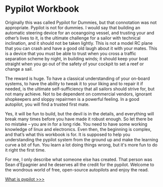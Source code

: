 # Pypilot Workbook
Originally this was called Pypilot for Dummies, but that connotation was not appropriate. Pypilot is not for dummies. I would say that building an automatic steering device for an oceangoing vessel, and trusting your and other’s lives to it, is the ultimate challenge for a sailor with technical inclination, and it should not be taken lightly. This is not a model RC plane that you can crash and have a good old laugh about it with your mates. This is a device that you must be able to trust when you cross a traffic separation scheme by night, in building winds; it should keep your boat straight when you go out of the safety of your cockpit to set a reef or change a sail.

The reward is huge. To have a classical understanding of your on-board systems, to have the ability to tweak it to your liking and to repair it if needed, is the ultimate self-sufficiency that all sailors should strive for, but not many achieve. Not to be dependent on commercial vendors, ignorant shopkeepers and sloppy repairmen is a powerful feeling. In a good autopilot, you will find a trusted first mate.

Yes, it will be fun to build, but the devil is in the details, and everything will break many times before you have made it robust enough. So let there be no mistake – you are in for a long ride. You need to have some working knowledge of linux and electronics. Even then, the beginning is complex, and that’s what this workbook is for. It is supposed to help you understanding the pypilot system from the ground up and make the learning curve a bit of fun. You learn a lot doing things wrong, but it's more fun to do it right the first time.

For me, I only describe what someone else has created. That person was Sean d'Epagnier and he deserves all the credit for the pypilot. Welcome to the wondrous world of free, open-source autopilots and enjoy the read.

[What is pypilot >>>](What-is-pypilot.md)
